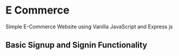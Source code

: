 # E Commerce
Simple E-Commerce Website using Vanilla JavaScript and Express js

## Basic Signup and Signin Functionality
